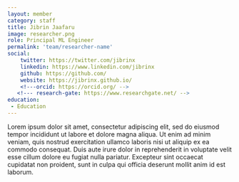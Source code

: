 ```yaml
---
layout: member
category: staff
title: Jibrin Jaafaru
image: researcher.png
role: Principal ML Engineer
permalink: 'team/researcher-name'
social:
    twitter: https://twitter.com/jibrinx
    linkedin: https://www.linkedin.com/jibrinx
    github: https://github.com/
    website: https://jibrinx.github.io/
    <!---orcid: https://orcid.org/ -->
   <!--- research-gate: https://www.researchgate.net/ -->
education:
 - Education
---
```


Lorem ipsum dolor sit amet, consectetur adipiscing elit, sed do eiusmod tempor incididunt ut labore et dolore magna aliqua. Ut enim ad minim veniam, quis nostrud exercitation ullamco laboris nisi ut aliquip ex ea commodo consequat. Duis aute irure dolor in reprehenderit in voluptate velit esse cillum dolore eu fugiat nulla pariatur. Excepteur sint occaecat cupidatat non proident, sunt in culpa qui officia deserunt mollit anim id est laborum.
